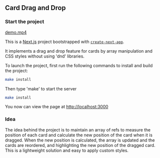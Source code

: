 
## Card Drag and Drop

### Start the project

[demo.mp4](demo/demo.mp4)

This is a [Next.js](https://nextjs.org) project bootstrapped with [`create-next-app`](https://nextjs.org/docs/app/api-reference/cli/create-next-app).

It implements a drag and drop feature for cards by array manipulation and CSS styles without using 'dnd' libraries.

To launch the project, first run the following commands to install and build the project:

```bash
make install
```

Then type 'make' to start the server
```bash
make install
```
You now can view the page at [http://localhost:3000](http://localhost:3000)


### Idea
The idea behind the project is to maintain an array of refs to measure the position of each card and calculate the new position of the card when it is dragged. When the new position is calculated, the array is updated and the cards are reordered, and highlighting the new position of the dragged card.
This is a lightweight solution and easy to apply custom styles.
